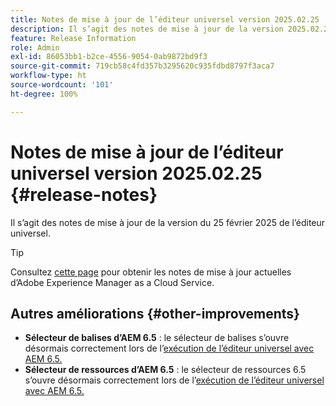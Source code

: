 ```yaml
---
title: Notes de mise à jour de l’éditeur universel version 2025.02.25
description: Il s’agit des notes de mise à jour de la version 2025.02.25 de l’éditeur universel.
feature: Release Information
role: Admin
exl-id: 86053bb1-b2ce-4556-9054-0ab9872bd9f3
source-git-commit: 719cb58c4fd357b3295620c935fdbd8797f3aca7
workflow-type: ht
source-wordcount: '101'
ht-degree: 100%

---
```


# Notes de mise à jour de l’éditeur universel version 2025.02.25 {#release-notes}

Il s’agit des notes de mise à jour de la version du 25 février 2025 de l’éditeur universel.

>[!TIP]
>
>Consultez [cette page](/help/release-notes/release-notes-cloud/release-notes-current.md) pour obtenir les notes de mise à jour actuelles d’Adobe Experience Manager as a Cloud Service.

## Autres améliorations {#other-improvements}

* **Sélecteur de balises d’AEM 6.5** : le sélecteur de balises s’ouvre désormais correctement lors de l’[exécution de l’éditeur universel avec AEM 6.5.](https://experienceleague.adobe.com/fr/docs/experience-manager-65/content/implementing/developing/headless/universal-editor/introduction)
* **Sélecteur de ressources d’AEM 6.5** : le sélecteur de ressources 6.5 s’ouvre désormais correctement lors de l’[exécution de l’éditeur universel avec AEM 6.5.](https://experienceleague.adobe.com/fr/docs/experience-manager-65/content/implementing/developing/headless/universal-editor/introduction)
